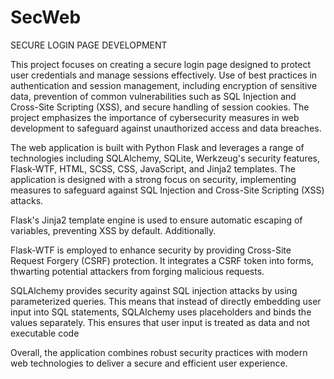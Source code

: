 # SecWeb
SECURE LOGIN PAGE DEVELOPMENT

This project focuses on creating a secure login page designed to protect user credentials and manage sessions effectively. Use of best practices in authentication and session management, including encryption of sensitive data, prevention of common vulnerabilities such as SQL Injection and Cross-Site Scripting (XSS), and secure handling of session cookies. The project emphasizes the importance of cybersecurity measures in web development to safeguard against unauthorized access and data breaches.

The web application is built with Python Flask and leverages a range of technologies including SQLAlchemy, SQLite, Werkzeug's security features, Flask-WTF, HTML, SCSS, CSS, JavaScript, and Jinja2 templates. The application is designed with a strong focus on security, implementing measures to safeguard against SQL Injection and Cross-Site Scripting (XSS) attacks.

Flask's Jinja2 template engine is used to ensure automatic escaping of variables, preventing XSS by default. Additionally.

Flask-WTF is employed to enhance security by providing Cross-Site Request Forgery (CSRF) protection. It integrates a CSRF token into forms, thwarting potential attackers from forging malicious requests.

SQLAlchemy provides security against SQL injection attacks by using parameterized queries. This means that instead of directly embedding user input into SQL statements, SQLAlchemy uses placeholders and binds the values separately. This ensures that user input is treated as data and not executable code

Overall, the application combines robust security practices with modern web technologies to deliver a secure and efficient user experience.
